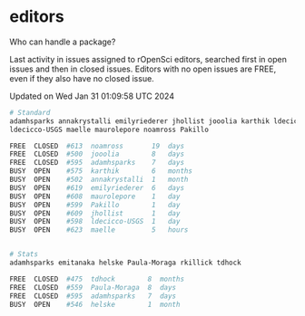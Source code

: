 # editors

Who can handle a package?

Last activity in issues assigned to rOpenSci editors, searched first in open
issues and then in closed issues. Editors with no open issues are FREE, even if
they also have no closed issue.


Updated on Wed Jan 31 01:09:58 UTC 2024

```bash
# Standard
adamhsparks annakrystalli emilyriederer jhollist jooolia karthik ldecicco
ldecicco-USGS maelle maurolepore noamross Pakillo

FREE  CLOSED  #613  noamross       19  days
FREE  CLOSED  #500  jooolia        8   days
FREE  CLOSED  #595  adamhsparks    7   days
BUSY  OPEN    #575  karthik        6   months
BUSY  OPEN    #502  annakrystalli  1   month
BUSY  OPEN    #619  emilyriederer  6   days
BUSY  OPEN    #608  maurolepore    1   day
BUSY  OPEN    #599  Pakillo        1   day
BUSY  OPEN    #609  jhollist       1   day
BUSY  OPEN    #598  ldecicco-USGS  1   day
BUSY  OPEN    #623  maelle         5   hours


# Stats
adamhsparks emitanaka helske Paula-Moraga rkillick tdhock

FREE  CLOSED  #475  tdhock        8  months
FREE  CLOSED  #559  Paula-Moraga  8  days
FREE  CLOSED  #595  adamhsparks   7  days
BUSY  OPEN    #546  helske        1  month
```
